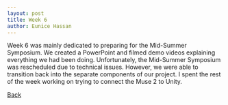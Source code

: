 ```yaml
---
layout: post
title: Week 6
author: Eunice Hassan
---
```


Week 6 was mainly dedicated to preparing for the Mid-Summer Symposium. We created a PowerPoint and filmed demo videos explaining everything we had been doing. Unfortunately, the Mid-Summer Symposium was rescheduled due to technical issues. However, we were able to transition back into the separate components of our project. I spent the rest of the week working on trying to connect the Muse 2 to Unity. 


[Back](./my-blog.html)

